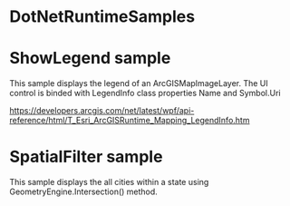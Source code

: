 # DotNetRuntimeSamples

ShowLegend sample
================
This sample displays the legend of an ArcGISMapImageLayer. The UI control is binded with LegendInfo class properties Name and Symbol.Uri

https://developers.arcgis.com/net/latest/wpf/api-reference/html/T_Esri_ArcGISRuntime_Mapping_LegendInfo.htm

SpatialFilter sample
===================
This sample displays the all cities within a state using GeometryEngine.Intersection() method.


